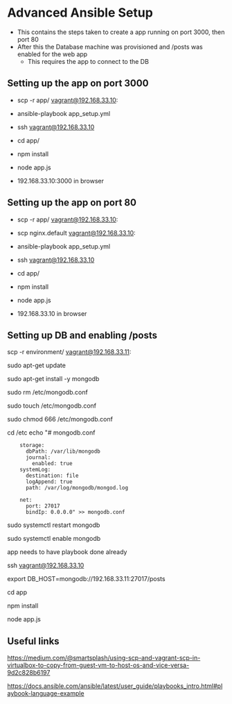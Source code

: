 # Advanced Ansible Setup

- This contains the steps taken to create a app running on port 3000, then port 80
- After this the Database machine was provisioned and /posts was enabled for the web app
	- This requires the app to connect to the DB

## Setting up the app on port 3000

- scp -r app/ vagrant@192.168.33.10:

- ansible-playbook app_setup.yml

- ssh vagrant@192.168.33.10

- cd app/

- npm install

- node app.js

- 192.168.33.10:3000 in browser

## Setting up the app on port 80

- scp -r app/ vagrant@192.168.33.10:

- scp nginx.default vagrant@192.168.33.10:

- ansible-playbook app_setup.yml

- ssh vagrant@192.168.33.10

- cd app/

- npm install

- node app.js

- 192.168.33.10 in browser

## Setting up DB and enabling /posts

scp -r environment/ vagrant@192.168.33.11:

sudo apt-get update

sudo apt-get install -y mongodb

sudo rm /etc/mongodb.conf

sudo touch /etc/mongodb.conf

sudo chmod 666 /etc/mongodb.conf

cd /etc
     echo "# mongodb.conf

        storage:
          dbPath: /var/lib/mongodb
          journal:
            enabled: true
        systemLog:
          destination: file
          logAppend: true
          path: /var/log/mongodb/mongod.log

        net:
          port: 27017
          bindIp: 0.0.0.0" >> mongodb.conf

 sudo systemctl restart mongodb

 sudo systemctl enable mongodb

app needs to have playbook done already

ssh vagrant@192.168.33.10

export DB_HOST=mongodb://192.168.33.11:27017/posts

cd app

npm install

node app.js


## Useful links

https://medium.com/@smartsplash/using-scp-and-vagrant-scp-in-virtualbox-to-copy-from-guest-vm-to-host-os-and-vice-versa-9d2c828b6197

https://docs.ansible.com/ansible/latest/user_guide/playbooks_intro.html#playbook-language-example

